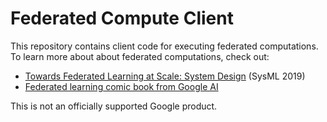 # Federated Compute Client

This repository contains client code for executing federated computations. To
learn more about about federated computations, check out:

-   [Towards Federated Learning at Scale: System Design](https://arxiv.org/abs/1902.01046)
    (SysML 2019)
-   [Federated learning comic book from Google AI](http://g.co/federated)

This is not an officially supported Google product.
